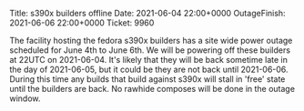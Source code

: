 Title: s390x builders offline
Date: 2021-06-04 22:00+0000
OutageFinish: 2021-06-06 22:00+0000
Ticket: 9960

The facility hosting the fedora s390x builders has a site wide
power outage scheduled for June 4th to June 6th. We will be
powering off these builders at 22UTC on 2021-06-04.
It's likely that they will be back sometime late in the day of 2021-06-05,
but it could be they are not back until 2021-06-06.
During this time any builds that build against s390x will stall
in 'free' state until the builders are back.
No rawhide composes will be done in the outage window.
